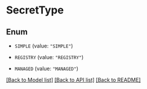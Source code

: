 # SecretType

## Enum


* `SIMPLE` (value: `"SIMPLE"`)

* `REGISTRY` (value: `"REGISTRY"`)

* `MANAGED` (value: `"MANAGED"`)


[[Back to Model list]](../README.md#documentation-for-models) [[Back to API list]](../README.md#documentation-for-api-endpoints) [[Back to README]](../README.md)


